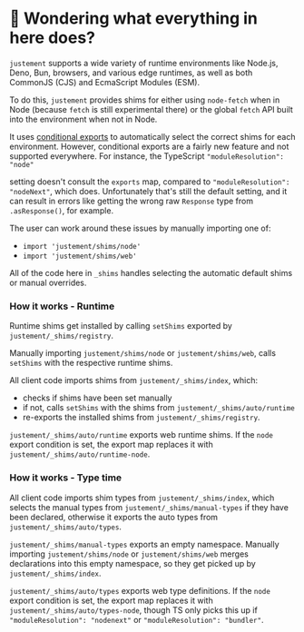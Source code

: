 # 👋 Wondering what everything in here does?

`justement` supports a wide variety of runtime environments like Node.js, Deno, Bun, browsers, and various
edge runtimes, as well as both CommonJS (CJS) and EcmaScript Modules (ESM).

To do this, `justement` provides shims for either using `node-fetch` when in Node (because `fetch` is still experimental there) or the global `fetch` API built into the environment when not in Node.

It uses [conditional exports](https://nodejs.org/api/packages.html#conditional-exports) to
automatically select the correct shims for each environment. However, conditional exports are a fairly new
feature and not supported everywhere. For instance, the TypeScript `"moduleResolution": "node"`

setting doesn't consult the `exports` map, compared to `"moduleResolution": "nodeNext"`, which does.
Unfortunately that's still the default setting, and it can result in errors like
getting the wrong raw `Response` type from `.asResponse()`, for example.

The user can work around these issues by manually importing one of:

- `import 'justement/shims/node'`
- `import 'justement/shims/web'`

All of the code here in `_shims` handles selecting the automatic default shims or manual overrides.

### How it works - Runtime

Runtime shims get installed by calling `setShims` exported by `justement/_shims/registry`.

Manually importing `justement/shims/node` or `justement/shims/web`, calls `setShims` with the respective runtime shims.

All client code imports shims from `justement/_shims/index`, which:

- checks if shims have been set manually
- if not, calls `setShims` with the shims from `justement/_shims/auto/runtime`
- re-exports the installed shims from `justement/_shims/registry`.

`justement/_shims/auto/runtime` exports web runtime shims.
If the `node` export condition is set, the export map replaces it with `justement/_shims/auto/runtime-node`.

### How it works - Type time

All client code imports shim types from `justement/_shims/index`, which selects the manual types from `justement/_shims/manual-types` if they have been declared, otherwise it exports the auto types from `justement/_shims/auto/types`.

`justement/_shims/manual-types` exports an empty namespace.
Manually importing `justement/shims/node` or `justement/shims/web` merges declarations into this empty namespace, so they get picked up by `justement/_shims/index`.

`justement/_shims/auto/types` exports web type definitions.
If the `node` export condition is set, the export map replaces it with `justement/_shims/auto/types-node`, though TS only picks this up if `"moduleResolution": "nodenext"` or `"moduleResolution": "bundler"`.

